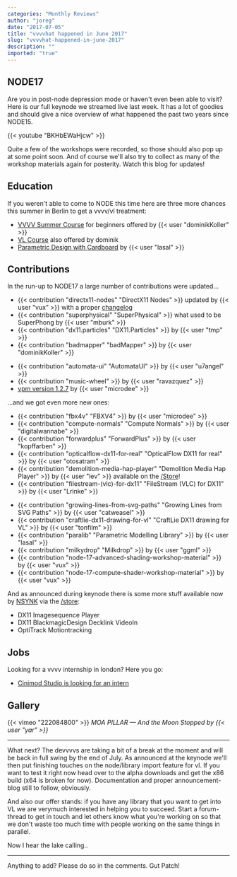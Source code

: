 ```yaml
---
categories: "Monthly Reviews"
author: "joreg"
date: "2017-07-05"
title: "vvvvhat happened in June 2017"
slug: "vvvvhat-happened-in-june-2017"
description: ""
imported: "true"
---
```



##  NODE17

Are you in post-node depression mode or haven't even been able to visit? Here is our full keynode we streamed live last week. It has a lot of goodies and should give a nice overview of what happened the past two years since NODE15. 

{{< youtube "BKHbEWaHjcw" >}}

Quite a few of the workshops were recorded, so those should also pop up at some point soon. And of course we'll also try to collect as many of the workshop materials again for posterity. Watch this blog for updates!

##  Education

If you weren't able to come to NODE this time here are three more chances this summer in Berlin to get a vvvv/vl treatment:

* [VVVV Summer Course](/blog/2017/summer-course-berlin) for beginners offered by {{< user "dominikKoller" >}}
* [VL Course](/blog/2017/vl-course-berlin) also offered by dominik
* [Parametric Design with Cardboard](/blog/2017/parametric-design-with-cardboard-in-vvvv) by {{< user "lasal" >}}

##  Contributions

In the run-up to NODE17 a large number of contributions were updated...
<!--{SPLIT()}-->
- {{< contribution "directx11-nodes" "DirectX11 Nodes" >}} updated by {{< user "vux" >}} with a proper [changelog](/blog/2017/directx11-1.1-update)
- {{< contribution "superphysical" "SuperPhysical" >}} what used to be SuperPhong by {{< user "mburk" >}}
- {{< contribution "dx11.particles" "DX11.Particles" >}} by {{< user "tmp" >}}
- {{< contribution "badmapper" "badMapper" >}} by {{< user "dominikKoller" >}}
<!--~~~-->
- {{< contribution "automata-ui" "AutomataUI" >}} by {{< user "u7angel" >}}
- {{< contribution "music-wheel" >}} by {{< user "ravazquez" >}}
- [vpm version 1.2.7](https://github.com/vvvvpm/vpm/releases/latest) by {{< user "microdee" >}}
<!--{SPLIT}-->

...and we got even more new ones:
<!--{SPLIT()}-->
- {{< contribution "fbx4v" "FBXV4" >}} by {{< user "microdee" >}}
- {{< contribution "compute-normals" "Compute Normals" >}} by {{< user "digitalwannabe" >}}
- {{< contribution "forwardplus" "ForwardPlus" >}} by {{< user "kopffarben" >}}
- {{< contribution "opticalflow-dx11-for-real" "OpticalFlow DX11 for real" >}} by {{< user "otosatram" >}}
- {{< contribution "demolition-media-hap-player" "Demolition Media Hap Player" >}} by {{< user "lev" >}} available on the [/Store](https://store.vvvv.org/)!
- {{< contribution "filestream-(vlc)-for-dx11" "FileStream (VLC) for DX11" >}} by {{< user "Lrinke" >}}
<!--~~~-->
- {{< contribution "growing-lines-from-svg-paths" "Growing Lines from SVG Paths" >}} by {{< user "catweasel" >}}
- {{< contribution "craftlie-dx11-drawing-for-vl" "CraftLie DX11 drawing for VL" >}} by {{< user "tonfilm" >}}
- {{< contribution "paralib" "Parametric Modelling Library" >}} by {{< user "lasal" >}}
- {{< contribution "milkydrop" "Milkdrop" >}} by {{< user "ggml" >}}
- {{< contribution "node-17-advanced-shading-workshop-material" >}} by {{< user "vux" >}}
- {{< contribution "node-17-compute-shader-workshop-material" >}} by {{< user "vux" >}}
<!--{SPLIT}-->

And as announced during keynode there is some more stuff available now by [NSYNK](https://legacy.vvvv.org/businesses/nsynk-gesellschaft-f%C3%BCr-kunst-und-technik) via the [/store](https://store.vvvv.org/):
- DX11 Imagesequence Player
- DX11 BlackmagicDesign Decklink VideoIn
- OptiTrack Motiontracking

## Jobs

Looking for a vvvv internship in london? Here you go:
- [Cinimod Studio is looking for an intern](https://discourse.vvvv.org/t/cinimod-studio-is-looking-for-an-intern-london/15353)

## Gallery

{{< vimeo "222084800" >}}
*MOA PILLAR — And the Moon Stopped by {{< user "yar" >}}*

--- 

What next? The devvvvs are taking a bit of a break at the moment and will be back in full swing by the end of July. As announced at the keynode we'll then put finishing touches on the node/library import feature for vl. If you want to test it right now head over to the alpha downloads and get the x86 build (x64 is broken for now). Documentation and proper announcement-blog still to follow, obviously. 

And also our offer stands: if you have any library that you want to get into VL we are verymuch interested in helping you to succeed. Start a forum-thread to get in touch and let others know what you're working on so that we don't waste too much time with people working on the same things in parallel. 

Now I hear the lake calling..

---

Anything to add? Please do so in the comments.
Gut Patch!